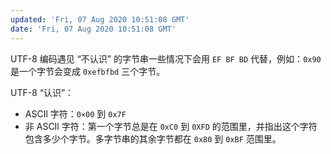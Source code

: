 ```yaml
---
updated: 'Fri, 07 Aug 2020 10:51:08 GMT'
date: 'Fri, 07 Aug 2020 10:51:08 GMT'
---
```


UTF-8 编码遇见 “不认识” 的字节串一些情况下会用 `EF BF BD` 代替，例如：`0x90` 是一个字节会变成 `0xefbfbd` 三个字节。

UTF-8 “认识”：

-   ASCIl 字符：`0×00` 到 `0x7F`
-   非 ASCIl 字符：第一个字节总是在 `0xC0` 到 `0XFD` 的范围里，并指出这个字符包含多少个字节。多字节串的其余字节都在 `0x80` 到 `0xBF` 范围里。
